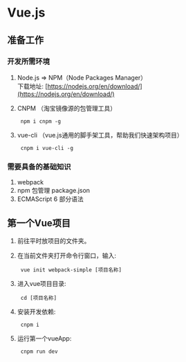 # Vue.js

## 准备工作

### 开发所需环境

1. Node.js => NPM（Node Packages Manager）<br>
下载地址: [https://nodejs.org/en/download/](https://nodejs.org/en/download/)
2. CNPM （淘宝镜像源的包管理工具）

		npm i cnpm -g

3. vue-cli （vue.js通用的脚手架工具，帮助我们快速架构项目）

		cnpm i vue-cli -g

### 需要具备的基础知识
1. webpack
2. npm 包管理 package.json
3. ECMAScript 6 部分语法

## 第一个Vue项目

1. 前往平时放项目的文件夹。
2. 在当前文件夹打开命令行窗口，输入:

		vue init webpack-simple [项目名称]

3. 进入vue项目目录:
		
		cd [项目名称]

4. 安装开发依赖:

		cnpm i

5. 运行第一个vueApp:

		cnpm run dev

		